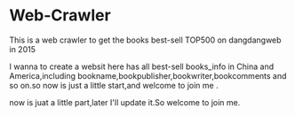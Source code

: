 # Web-Crawler
This is a web crawler to get the books best-sell TOP500  on dangdangweb in 2015

I wanna to create a websit here has all best-sell books_info in China and America,including bookname,bookpublisher,bookwriter,bookcomments and so on.so now is just a little start,and welcome to join me .

now is juat a little part,later I'll update it.So welcome to join me.
